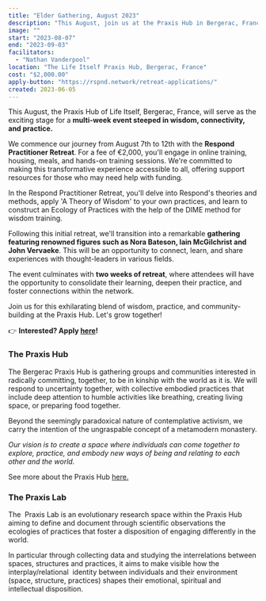 ```yaml
---
title: "Elder Gathering, August 2023"
description: "This August, join us at the Praxis Hub in Bergerac, France, for an event blending learning, practice, and community. Our schedule begins with the Respond Practitioner Retreat, progresses into a gathering with renowned figures such as Nora Bateson and John Vervaeke, and concludes with two weeks of deepening retreat. Don't miss this opportunity to immerse yourself in wisdom and connectivity!"
image: ""
start: "2023-08-07"
end: "2023-09-03"
facilitators:
  - "Nathan Vanderpool"
location: "The Life Itself Praxis Hub, Bergerac, France"
cost: "$2,000.00"
apply-button: "https://rspnd.network/retreat-applications/"
created: 2023-06-05
---
```


This August, the Praxis Hub of Life Itself, Bergerac, France, will serve as the exciting stage for a **multi-week event steeped in wisdom, connectivity, and practice.**

We commence our journey from August 7th to 12th with the **Respond Practitioner Retreat**. For a fee of €2,000, you'll engage in online training, housing, meals, and hands-on training sessions. We're committed to making this transformative experience accessible to all, offering support resources for those who may need help with funding.

In the Respond Practitioner Retreat, you'll delve into Respond's theories and methods, apply 'A Theory of Wisdom' to your own practices, and learn to construct an Ecology of Practices with the help of the DIME method for wisdom training.

Following this initial retreat, we'll transition into a remarkable **gathering featuring renowned figures such as Nora Bateson, Iain McGilchrist and John Vervaeke**. This will be an opportunity to connect, learn, and share experiences with thought-leaders in various fields.

The event culminates with **two weeks of retreat**, where attendees will have the opportunity to consolidate their learning, deepen their practice, and foster connections within the network.

Join us for this exhilarating blend of wisdom, practice, and community-building at the Praxis Hub. Let's grow together!

👉 **Interested? Apply [here](https://docs.google.com/forms/d/e/1FAIpQLSdiykDKyZR6DgtPKeYuNePy9sWc-qkIc4BVfKBRjkFWKvFp-g/viewform)!**


### The Praxis Hub

The Bergerac Praxis Hub is gathering groups and communities interested in radically committing, together, to be in kinship with the world as it is. We will respond to uncertainty together, with collective embodied practices that include deep attention to humble activities like breathing, creating living space, or preparing food together. 

Beyond the seemingly paradoxical nature of contemplative activism, we carry the intention of the ungraspable concept of a metamodern monastery.

_Our vision is to create a space where individuals can come together to explore, practice, and embody new ways of being and relating to each other and the world._

See more about the Praxis Hub [here.](https://lifeitself.org/vault/hubs/bergerac)

### The Praxis Lab 

The  Praxis Lab is an evolutionary research space within the Praxis Hub aiming to define and document through scientific observations the ecologies of practices that foster a disposition of engaging differently in the world.

In particular through collecting data and studying the interrelations between spaces, structures and practices, it aims to make visible how the interplay/relational  identity between individuals and their environment (space, structure, practices) shapes their emotional, spiritual and intellectual disposition. 

